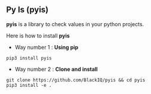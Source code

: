 ## Py Is (pyis)

**pyis** is a library to check values in your python projects.

Here is how to install **pyis**

- Way number 1 : **Using pip**

```
pip3 install pyis
```

- Way number 2 : **Clone and install**

```
git clone https://github.com/BlackIQ/pyis && cd pyis
pip3 install -e .
```
